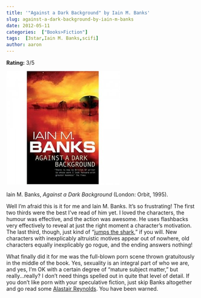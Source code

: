 ```yaml
---
title: '"Against a Dark Background" by Iain M. Banks'
slug: against-a-dark-background-by-iain-m-banks
date: 2012-05-11
categories:  ["Books>Fiction"]
tags:  [3star,Iain M. Banks,scifi]
author: aaron
---
```


**Rating:** 3/5

![](cover2-300x300.jpg "Against a Dark Background")

Iain M. Banks, *Against a Dark Background* (London: Orbit, 1995).

Well I’m afraid this is it for me and Iain M. Banks. It’s so frustrating! The first two thirds were the best I’ve read of him yet. I loved the characters, the humour was effective, and the action was awesome. He uses flashbacks very effectively to reveal at just the right moment a character’s motivation. The last third, though, just kind of “[jumps the shark](http://tvtropes.org/pmwiki/pmwiki.php/Main/JumpingTheShark),” if you will. New characters with inexplicably altruistic motives appear out of nowhere, old characters equally inexplicably go rogue, and the ending answers nothing!

What finally did it for me was the full-blown porn scene thrown gratuitously in the middle of the book. Yes, sexuality is an integral part of who we are, and yes, I’m OK with a certain degree of “mature subject matter,” but really…really? I don’t need things spelled out in quite that level of detail. If you don’t like porn with your speculative fiction, just skip Banks altogether and go read some [Alastair Reynolds](/tags/alastair-reynolds/). You have been warned.
